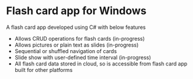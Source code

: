 # Flash card app for Windows

A flash card app developed using C# with below features

* Allows CRUD operations for flash cards (in-progress)
* Allows pictures or plain text as slides (in-progress)
* Sequential or shuffled navigation of cards
* Slide show with user-defined time interval (in-progress)
* All flash card data stored in cloud, so is accessible from flash card app built for other platforms